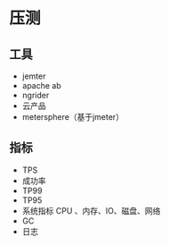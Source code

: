 # 压测

## 工具
* jemter
* apache ab
* ngrider
* 云产品
* metersphere（基于jmeter）


## 指标
* TPS
* 成功率
* TP99
* TP95
* 系统指标 CPU 、内存、IO、磁盘、网络
* GC
* 日志


